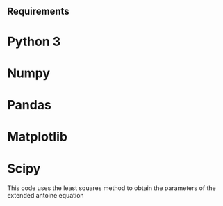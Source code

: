 ## Requirements
# Python 3
# Numpy
# Pandas
# Matplotlib
# Scipy

This code uses the least squares method to obtain the parameters of the extended antoine equation
